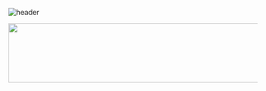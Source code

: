 ![header](https://capsule-render.vercel.app/api?type=waving&color=auto&height=200&section=header&text=B's&nbsp;GitHub&fontSize=90)

<a href="https://www.gitanimals.org/en_US?utm_medium=image&utm_source=seohyunjun&utm_content=line">
  <img
    src="https://render.gitanimals.org/lines/seohyunjun?pet-id=667029971365031928"
    width="600"
    height="120"
  />
</a>
  
<!--
[![Top Langs](https://github-readme-stats.vercel.app/api/top-langs/?username=seohyunjun&layout=compact&theme=dark)](https://github.com/seohyunjun/github-readme-stats)
-->

<!-- 
![Hyunjun's GitHub stats](https://github-readme-stats.vercel.app/api?username=seohyunjun&theme=dark) 
-->

<!--
**seohyunjun/seohyunjun** is a ✨ _special_ ✨ repository because its `README.md` (this file) appears on your GitHub profile.

Here are some ideas to get you started:

- 🔭 I’m currently working on ...
- 🌱 I’m currently learning ...
- 👯 I’m looking to collaborate on ...
- 🤔 I’m looking for help with ...
- 💬 Ask me about ...
- 📫 How to reach me: ...
- 😄 Pronouns: ...
- ⚡ Fun fact: ...
-->
